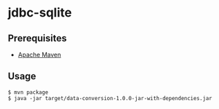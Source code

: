 # jdbc-sqlite

## Prerequisites

- [Apache Maven](https://maven.apache.org/)

## Usage

```
$ mvn package
$ java -jar target/data-conversion-1.0.0-jar-with-dependencies.jar
```
